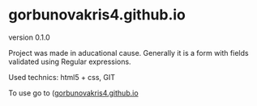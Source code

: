 # gorbunovakris4.github.io

version 0.1.0

Project was made in aducational cause. Generally it is a form with fields validated using Regular expressions.

Used technics: html5 + css, GIT

To use go to ([gorbunovakris4.github.io](https://gorbunovakris4.github.io/gorbunovakris4.github.io/)